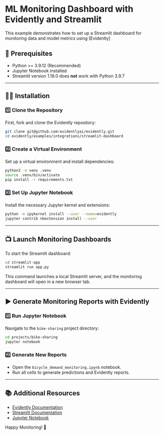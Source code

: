 # ML Monitoring Dashboard with Evidently and Streamlit

This example demonstrates how to set up a Streamlit dashboard for monitoring data and model metrics using [Evidently]


## 📌 Prerequisites
- Python >= 3.9.12 (Recommended)
- Jupyter Notebook installed
- Streamlit version 1.19.0 does **not** work with Python 3.9.7

---

## 👩‍💻 Installation

### 1️⃣ Clone the Repository
First, fork and clone the Evidently repository:
```bash
git clone git@github.com:evidentlyai/evidently.git
cd evidently/examples/integrations/streamlit-dashboard
```

### 2️⃣ Create a Virtual Environment
Set up a virtual environment and install dependencies:
```bash
python3 -m venv .venv
source .venv/bin/activate
pip install -r requirements.txt
```

### 3️⃣ Set Up Jupyter Notebook
Install the necessary Jupyter kernel and extensions:
```bash
python -m ipykernel install --user --name=evidently
jupyter contrib nbextension install --user
```

---

## 📺 Launch Monitoring Dashboards
To start the Streamlit dashboard:
```bash
cd streamlit-app
streamlit run app.py
```
This command launches a local Streamlit server, and the monitoring dashboard will open in a new browser tab.

---

## ▶️ Generate Monitoring Reports with Evidently

### 1️⃣ Run Jupyter Notebook
Navigate to the `bike-sharing` project directory:
```bash
cd projects/bike-sharing
jupyter notebook
```

### 2️⃣ Generate New Reports
- Open the `bicycle_demand_monitoring.ipynb` notebook.
- Run all cells to generate predictions and Evidently reports.

---

## 📚 Additional Resources
- [Evidently Documentation](https://docs.evidentlyai.com/)
- [Streamlit Documentation](https://docs.streamlit.io/)
- [Jupyter Notebook](https://jupyter.org/)

Happy Monitoring! 🚀

